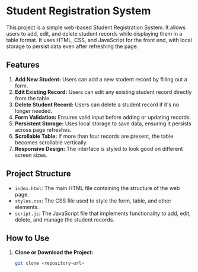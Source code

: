 # Student Registration System

This project is a simple web-based Student Registration System. It allows users to add, edit, and delete student records while displaying them in a table format. It uses HTML, CSS, and JavaScript for the front end, with local storage to persist data even after refreshing the page.

## Features
1. **Add New Student:** Users can add a new student record by filling out a form.
2. **Edit Existing Record:** Users can edit any existing student record directly from the table.
3. **Delete Student Record:** Users can delete a student record if it's no longer needed.
4. **Form Validation:** Ensures valid input before adding or updating records.
5. **Persistent Storage:** Uses local storage to save data, ensuring it persists across page refreshes.
6. **Scrollable Table:** If more than four records are present, the table becomes scrollable vertically.
7. **Responsive Design:** The interface is styled to look good on different screen sizes.

## Project Structure
- `index.html`: The main HTML file containing the structure of the web page.
- `styles.css`: The CSS file used to style the form, table, and other elements.
- `script.js`: The JavaScript file that implements functionality to add, edit, delete, and manage the student records.

## How to Use
1. **Clone or Download the Project:**
   ```bash
   git clone <repository-url>
